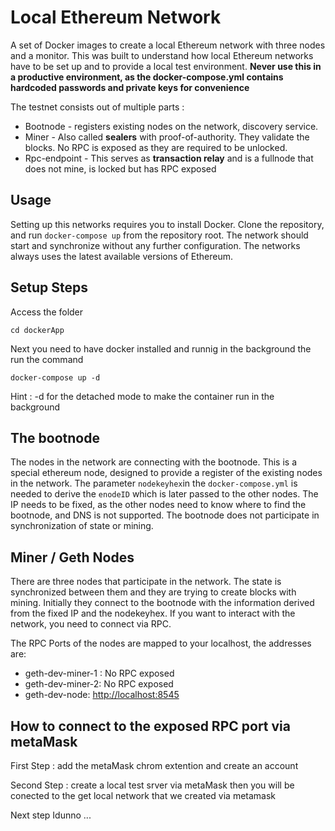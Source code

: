 # Local Ethereum Network

A set of Docker images to create a local Ethereum network with three nodes and a monitor. This was built to understand how local Ethereum networks have to be set up and to provide a local test environment. **Never use this in a productive environment, as the docker-compose.yml contains hardcoded passwords and private keys for convenience**

The testnet consists out of multiple parts :

- Bootnode - registers existing nodes on the network, discovery service.
- Miner - Also called **sealers** with proof-of-authority. They validate the blocks. No RPC is exposed as they are required to be unlocked.
- Rpc-endpoint - This serves as **transaction relay** and is a fullnode that does not mine, is locked but has RPC exposed

## Usage

Setting up this networks requires you to install Docker. Clone the repository, and run `docker-compose up` from the repository root. The network should start and synchronize without any further configuration. The networks always uses the latest available versions of Ethereum.

## Setup Steps

Access the folder

```
cd dockerApp
```

Next you need to have docker installed and runnig in the background the run the command

```
docker-compose up -d
```

Hint : -d for the detached mode to make the container run in the background

## The bootnode

The nodes in the network are connecting with the bootnode. This is a special ethereum node, designed to provide a register of the existing nodes in the network. The parameter `nodekeyhex`in the `docker-compose.yml` is needed to derive the `enodeID` which is later passed to the other nodes. The IP needs to be fixed, as the other nodes need to know where to find the bootnode, and DNS is not supported. The bootnode does not participate in synchronization of state or mining.

## Miner / Geth Nodes

There are three nodes that participate in the network. The state is synchronized between them and they are trying to create blocks with mining. Initially they connect to the bootnode with the information derived from the fixed IP and the nodekeyhex. If you want to interact with the network, you need to connect via RPC.

The RPC Ports of the nodes are mapped to your localhost, the addresses are:

- geth-dev-miner-1 : No RPC exposed
- geth-dev-miner-2: No RPC exposed
- geth-dev-node: [http://localhost:8545](http://localhost:8545)

## How to connect to the exposed RPC port via metaMask

First Step : add the metaMask chrom extention and create an account

Second Step : create a local test srver via metaMask then you will be conected to the get local network that we created via metamask

Next step Idunno ...
